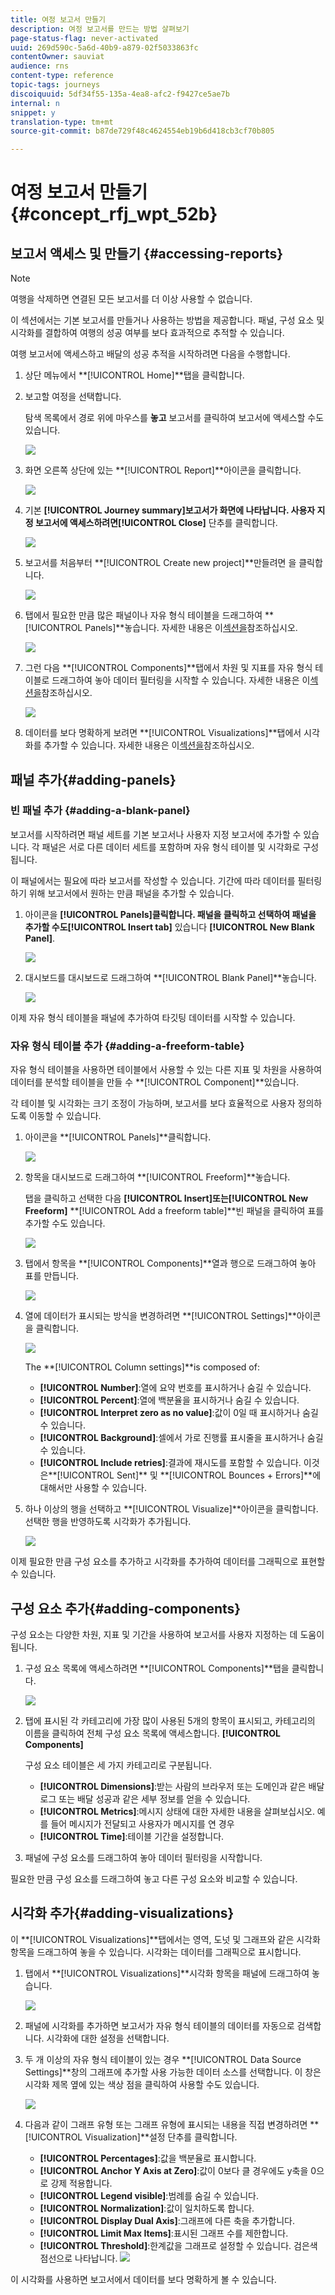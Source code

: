 ```yaml
---
title: 여정 보고서 만들기
description: 여정 보고서를 만드는 방법 살펴보기
page-status-flag: never-activated
uuid: 269d590c-5a6d-40b9-a879-02f5033863fc
contentOwner: sauviat
audience: rns
content-type: reference
topic-tags: journeys
discoiquuid: 5df34f55-135a-4ea8-afc2-f9427ce5ae7b
internal: n
snippet: y
translation-type: tm+mt
source-git-commit: b87de729f48c4624554eb19b6d418cb3cf70b805

---
```



# 여정 보고서 만들기 {#concept_rfj_wpt_52b}

## 보고서 액세스 및 만들기 {#accessing-reports}

>[!NOTE]
>
>여행을 삭제하면 연결된 모든 보고서를 더 이상 사용할 수 없습니다.

이 섹션에서는 기본 보고서를 만들거나 사용하는 방법을 제공합니다. 패널, 구성 요소 및 시각화를 결합하여 여행의 성공 여부를 보다 효과적으로 추적할 수 있습니다.

여행 보고서에 액세스하고 배달의 성공 추적을 시작하려면 다음을 수행합니다.

1. 상단 메뉴에서 **[!UICONTROL Home]**탭을 클릭합니다.

1. 보고할 여정을 선택합니다.

   탐색 목록에서 경로 위에 마우스를 **놓고** 보고서를 클릭하여 보고서에 액세스할 수도 있습니다.

   ![](../assets/dynamic_report_journey.png)

1. 화면 오른쪽 상단에 있는 **[!UICONTROL Report]**아이콘을 클릭합니다.

   ![](../assets/dynamic_report_journey_2.png)

1. 기본 **[!UICONTROL Journey summary]**보고서가 화면에 나타납니다. 사용자 지정 보고서에 액세스하려면**[!UICONTROL Close]** 단추를 클릭합니다.

   ![](../assets/dynamic_report_journey_12.png)

1. 보고서를 처음부터 **[!UICONTROL Create new project]**만들려면 을 클릭합니다.

   ![](../assets/dynamic_report_journey_3.png)

1. 탭에서 필요한 만큼 많은 패널이나 자유 형식 테이블을 드래그하여 **[!UICONTROL Panels]**놓습니다. 자세한 내용은 이[섹션을](#adding-panels)참조하십시오.

   ![](../assets/dynamic_report_journey_4.png)

1. 그런 다음 **[!UICONTROL Components]**탭에서 차원 및 지표를 자유 형식 테이블로 드래그하여 놓아 데이터 필터링을 시작할 수 있습니다. 자세한 내용은 이[섹션을](#adding-components)참조하십시오.

   ![](../assets/dynamic_report_journey_5.png)

1. 데이터를 보다 명확하게 보려면 **[!UICONTROL Visualizations]**탭에서 시각화를 추가할 수 있습니다. 자세한 내용은 이[섹션을](#adding-visualizations)참조하십시오.

## 패널 추가{#adding-panels}

### 빈 패널 추가 {#adding-a-blank-panel}

보고서를 시작하려면 패널 세트를 기본 보고서나 사용자 지정 보고서에 추가할 수 있습니다. 각 패널은 서로 다른 데이터 세트를 포함하며 자유 형식 테이블 및 시각화로 구성됩니다.

이 패널에서는 필요에 따라 보고서를 작성할 수 있습니다. 기간에 따라 데이터를 필터링하기 위해 보고서에서 원하는 만큼 패널을 추가할 수 있습니다.

1. 아이콘을 **[!UICONTROL Panels]**클릭합니다. 패널을 클릭하고 선택하여 패널을 추가할 수도**[!UICONTROL Insert tab]** 있습니다 **[!UICONTROL New Blank Panel]**.

   ![](../assets/dynamic_report_panel_1.png)

1. 대시보드를 대시보드로 드래그하여 **[!UICONTROL Blank Panel]**놓습니다.

   ![](../assets/dynamic_report_panel.png)

이제 자유 형식 테이블을 패널에 추가하여 타깃팅 데이터를 시작할 수 있습니다.

### 자유 형식 테이블 추가 {#adding-a-freeform-table}

자유 형식 테이블을 사용하면 테이블에서 사용할 수 있는 다른 지표 및 차원을 사용하여 데이터를 분석할 테이블을 만들 수 **[!UICONTROL Component]**있습니다.

각 테이블 및 시각화는 크기 조정이 가능하며, 보고서를 보다 효율적으로 사용자 정의하도록 이동할 수 있습니다.

1. 아이콘을 **[!UICONTROL Panels]**클릭합니다.

   ![](../assets/dynamic_report_panel_1.png)

1. 항목을 대시보드로 드래그하여 **[!UICONTROL Freeform]**놓습니다.

   탭을 클릭하고 선택한 다음 **[!UICONTROL Insert]**또는**[!UICONTROL New Freeform]** **[!UICONTROL Add a freeform table]**빈 패널을 클릭하여 표를 추가할 수도 있습니다.

   ![](../assets/dynamic_report_panel_2.png)

1. 탭에서 항목을 **[!UICONTROL Components]**열과 행으로 드래그하여 놓아 표를 만듭니다.

   ![](../assets/dynamic_report_freeform_3.png)

1. 열에 데이터가 표시되는 방식을 변경하려면 **[!UICONTROL Settings]**아이콘을 클릭합니다.

   ![](../assets/dynamic_report_freeform_4.png)

   The **[!UICONTROL Column settings]**is composed of:

   * **[!UICONTROL Number]**:열에 요약 번호를 표시하거나 숨길 수 있습니다.
   * **[!UICONTROL Percent]**:열에 백분율을 표시하거나 숨길 수 있습니다.
   * **[!UICONTROL Interpret zero as no value]**:값이 0일 때 표시하거나 숨길 수 있습니다.
   * **[!UICONTROL Background]**:셀에서 가로 진행률 표시줄을 표시하거나 숨길 수 있습니다.
   * **[!UICONTROL Include retries]**:결과에 재시도를 포함할 수 있습니다. 이것은**[!UICONTROL Sent]** 및 **[!UICONTROL Bounces + Errors]**에 대해서만 사용할 수 있습니다.

1. 하나 이상의 행을 선택하고 **[!UICONTROL Visualize]**아이콘을 클릭합니다. 선택한 행을 반영하도록 시각화가 추가됩니다.

   ![](../assets/dynamic_report_freeform_5.png)

이제 필요한 만큼 구성 요소를 추가하고 시각화를 추가하여 데이터를 그래픽으로 표현할 수 있습니다.

## 구성 요소 추가{#adding-components}

구성 요소는 다양한 차원, 지표 및 기간을 사용하여 보고서를 사용자 지정하는 데 도움이 됩니다.

1. 구성 요소 목록에 액세스하려면 **[!UICONTROL Components]**탭을 클릭합니다.

   ![](../assets/dynamic_report_components.png)

1. 탭에 표시된 각 카테고리에 가장 많이 사용된 5개의 항목이 표시되고, 카테고리의 이름을 클릭하여 전체 구성 요소 목록에 액세스합니다. **[!UICONTROL Components]**

   구성 요소 테이블은 세 가지 카테고리로 구분됩니다.

   * **[!UICONTROL Dimensions]**:받는 사람의 브라우저 또는 도메인과 같은 배달 로그 또는 배달 성공과 같은 세부 정보를 얻을 수 있습니다.
   * **[!UICONTROL Metrics]**:메시지 상태에 대한 자세한 내용을 살펴보십시오. 예를 들어 메시지가 전달되고 사용자가 메시지를 연 경우
   * **[!UICONTROL Time]**:테이블 기간을 설정합니다.

1. 패널에 구성 요소를 드래그하여 놓아 데이터 필터링을 시작합니다.

필요한 만큼 구성 요소를 드래그하여 놓고 다른 구성 요소와 비교할 수 있습니다.

## 시각화 추가{#adding-visualizations}

이 **[!UICONTROL Visualizations]**탭에서는 영역, 도넛 및 그래프와 같은 시각화 항목을 드래그하여 놓을 수 있습니다. 시각화는 데이터를 그래픽으로 표시합니다.

1. 탭에서 **[!UICONTROL Visualizations]**시각화 항목을 패널에 드래그하여 놓습니다.

   ![](../assets/dynamic_report_visualization_1.png)

1. 패널에 시각화를 추가하면 보고서가 자유 형식 테이블의 데이터를 자동으로 검색합니다. 시각화에 대한 설정을 선택합니다.
1. 두 개 이상의 자유 형식 테이블이 있는 경우 **[!UICONTROL Data Source Settings]**창의 그래프에 추가할 사용 가능한 데이터 소스를 선택합니다. 이 창은 시각화 제목 옆에 있는 색상 점을 클릭하여 사용할 수도 있습니다.

   ![](../assets/dynamic_report_visualization_2.png)

1. 다음과 같이 그래프 유형 또는 그래프 유형에 표시되는 내용을 직접 변경하려면 **[!UICONTROL Visualization]**설정 단추를 클릭합니다.

   * **[!UICONTROL Percentages]**:값을 백분율로 표시합니다.
   * **[!UICONTROL Anchor Y Axis at Zero]**:값이 0보다 클 경우에도 y축을 0으로 강제 적용합니다.
   * **[!UICONTROL Legend visible]**:범례를 숨길 수 있습니다.
   * **[!UICONTROL Normalization]**:값이 일치하도록 합니다.
   * **[!UICONTROL Display Dual Axis]**:그래프에 다른 축을 추가합니다.
   * **[!UICONTROL Limit Max Items]**:표시된 그래프 수를 제한합니다.
   * **[!UICONTROL Threshold]**:한계값을 그래프로 설정할 수 있습니다. 검은색 점선으로 나타납니다.
   ![](../assets/dynamic_report_visualization_3.png)

이 시각화를 사용하면 보고서에서 데이터를 보다 명확하게 볼 수 있습니다.